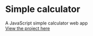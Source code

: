 # Simple calculator
A JavaScript simple calculator web app
<br>
[View the project here](https://oyelakin-mercy.github.io/Calculator-app/)

